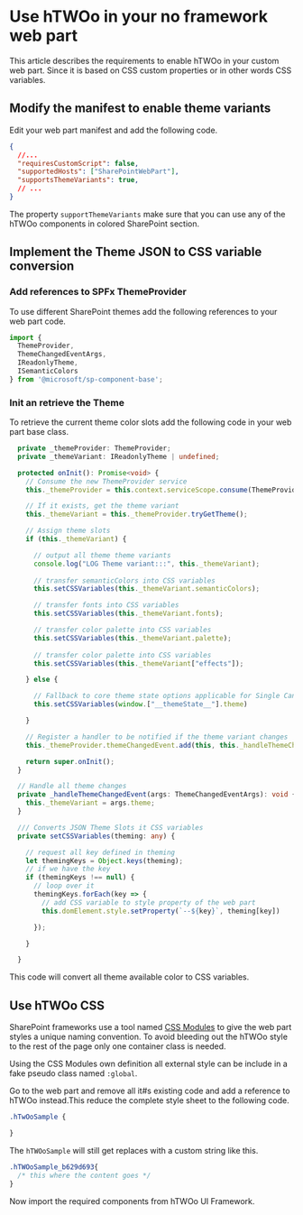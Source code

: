 # Use hTWOo in your no framework web part

This article describes the requirements to enable hTWOo in your custom web part. Since it is based on CSS custom properties or in other words CSS variables.

## Modify the manifest to enable theme variants

Edit your web part manifest and add the following code.

```json
{ 
  //...
  "requiresCustomScript": false,
  "supportedHosts": ["SharePointWebPart"],
  "supportsThemeVariants": true,
  // ...
}
```

The property `supportThemeVariants` make sure that you can use any of the hTWOo components in colored SharePoint section.

## Implement the Theme JSON to CSS variable conversion

### Add references to SPFx ThemeProvider

To use different SharePoint themes add the following references to your web part code.

```typescript
import {
  ThemeProvider,
  ThemeChangedEventArgs,
  IReadonlyTheme,
  ISemanticColors
} from '@microsoft/sp-component-base';
```

### Init an retrieve the Theme

To retrieve the current theme color slots add the following code in your web part base class.


```typescript
  private _themeProvider: ThemeProvider;
  private _themeVariant: IReadonlyTheme | undefined;

  protected onInit(): Promise<void> {
    // Consume the new ThemeProvider service
    this._themeProvider = this.context.serviceScope.consume(ThemeProvider.serviceKey);

    // If it exists, get the theme variant
    this._themeVariant = this._themeProvider.tryGetTheme();

    // Assign theme slots
    if (this._themeVariant) {

      // output all theme theme variants
      console.log("LOG Theme variant:::", this._themeVariant);
      
      // transfer semanticColors into CSS variables
      this.setCSSVariables(this._themeVariant.semanticColors);

      // transfer fonts into CSS variables
      this.setCSSVariables(this._themeVariant.fonts);

      // transfer color palette into CSS variables
      this.setCSSVariables(this._themeVariant.palette);
      
      // transfer color palette into CSS variables
      this.setCSSVariables(this._themeVariant["effects"]);

    } else {

      // Fallback to core theme state options applicable for Single Canvas Apps and Microsoft Teams
      this.setCSSVariables(window.["__themeState__"].theme)

    }

    // Register a handler to be notified if the theme variant changes
    this._themeProvider.themeChangedEvent.add(this, this._handleThemeChangedEvent);

    return super.onInit();
  }

  // Handle all theme changes
  private _handleThemeChangedEvent(args: ThemeChangedEventArgs): void {
    this._themeVariant = args.theme;
  }

  /// Converts JSON Theme Slots it CSS variables
  private setCSSVariables(theming: any) {

    // request all key defined in theming
    let themingKeys = Object.keys(theming);
    // if we have the key
    if (themingKeys !== null) {
      // loop over it
      themingKeys.forEach(key => {
        // add CSS variable to style property of the web part
        this.domElement.style.setProperty(`--${key}`, theming[key])

      });

    }

  }
```

This code will convert all theme available color to CSS variables.

## Use hTWOo CSS

SharePoint frameworks use a tool named [CSS Modules](https://github.com/css-modules/css-modules) to give the web part styles a unique naming convention. To avoid bleeding out the hTWOo style to the rest of the page only one container class is needed.

Using the CSS Modules own definition all external style can be include in a fake pseudo class named `:global`.

Go to the web part and remove all it#s existing code and add a reference to hTWOo instead.This reduce the complete style sheet to the following code.

```scss
.hTwOoSample {

}
```

The `hTWOoSample` will still get replaces with a custom string like this.

```css
.hTWOoSample_b629d693{
  /* this where the content goes */
}
```

Now import the required components from hTWOo UI Framework.

```css
```